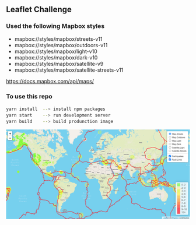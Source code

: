 ## Leaflet Challenge 
 
 
### Used the following Mapbox styles

- mapbox://styles/mapbox/streets-v11
- mapbox://styles/mapbox/outdoors-v11
- mapbox://styles/mapbox/light-v10
- mapbox://styles/mapbox/dark-v10
- mapbox://styles/mapbox/satellite-v9
- mapbox://styles/mapbox/satellite-streets-v11 

https://docs.mapbox.com/api/maps/

### To use this repo
```sh
yarn install  --> install npm packages
yarn start    --> run development server
yarn build    --> build produnction image
```

![Screenshot](screen_shot.png)